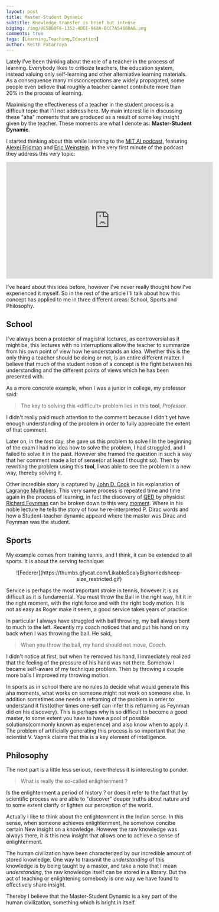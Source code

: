 ```yaml
---
layout: post
title: Master-Student Dynamic
subtitle: Knowledge transfer is brief but intense
bigimg: /img/9E5BB0F6-1352-4DEE-968A-BCC7A540BBA6.png
comments: true
tags: [Learning,Teaching,Education]
author: Keith Patarroyo
---
```

Lately I've been thinking about the role of a teacher in the process of learning. Everybody likes to criticize teachers, the education system, instead valuing only self-learning and other alterniative learning materials. As a consequence many missconcepctions are widely propagated, some people even believe that roughly a teacher cannot contribute more than 20% in the process of learning.

Maximising the effectiveness of a teacher in the student process is a difficult topic that I'll not address here. My main interest lie in discussing these "aha" moments that are produced as a result of some key insight given by the teacher. These moments are what I denote as: **Master-Student Dynamic**.

I started thinking about this while listening to the [MIT AI podcast](https://lexfridman.com/ai/), featuring [Alexei Fridman](https://lexfridman.com/) and [Eric Weinstein](https://www.edge.org/memberbio/eric_r_weinstein). In the very first minute of the podcast they address this very topic:

<div class="iframeVideo">
<iframe width="560" height="315" src="https://www.youtube.com/embed/2wq9x2QcZN0?start=50&end=115" frameborder="0" allow="accelerometer; autoplay; encrypted-media; gyroscope; picture-in-picture" allowfullscreen=""></iframe>
</div>

I've heard about this idea before, however I've never really thought how I've experienced it myself. So in the rest of the article I'll talk about how this concept has applied to me in three different areas: School, Sports and Philosophy.

## School

I've always been a protector of magistral lectures, as controversial as it might be, this lectures with no interruptions allow the teacher to summarize from his own point of view how he understands an idea. Whether this is the only thing a teacher should be doing or not, is an entire different matter. I believe that much of the student notion of a concept is the fight between his understanding and the different points of views which he has been presented with. 

As a more concrete example, when I was a junior in college, my professor said:

> The key to solving this «difficult» problem lies in this **tool**, *Professor*.

I didn't really paid much attention to the comment because I didn't yet have enough understanding of the problem in order to fully appreciate the extent of that comment.

Later on, in the *test* day, she gave us this problem to solve ! In the beginning of the exam I had no idea how to solve the problem, I had struggled, and I failed to solve it in the past. However she framed the question in such a way that her comment made a lot of sense(or at least I thought so). Then by rewriting the problem using this **tool**, I was able to see the problem in a new way, thereby solving it.

Other incredible story is captured by [John D. Cook](https://www.johndcook.com/blog/services-2/) in his explanation of [Lagrange Multipliers](https://www.johndcook.com/blog/2016/09/27/one-of-my-favorite-proofs-lagrange-multipliers/). This very same process is repeated time and time again in the process of learning, in fact the discovery of [QED](https://en.wikipedia.org/wiki/Quantum_electrodynamics) by physicist [Richard Feynman](https://en.wikipedia.org/wiki/Richard_Feynman) can be broken down to this very [moment](https://aapt.scitation.org/doi/abs/10.1119/1.18114). Where in his noble lecture he tells the story of how he re-interpreted P. Dirac words and how a Student-teacher dynamic appeard where the master was Dirac and Feynman was the student.

## Sports

My example comes from training tennis, and I think, it can be extended to all sports. It is about the serving technique:

<p align="center">
![Federer](https://thumbs.gfycat.com/LikableScalyBighornedsheep-size_restricted.gif)
</p>

Service is perhaps the most important stroke in tennis, however it is as difficult as it is fundamental. You must throw the Ball in the right way, hit it in the right moment, with the right force and with the right body motion. It is not as easy as Roger make it seem, a good service takes years of practice.

In particular I always have struggled with ball throwing, my ball always bent to much to the left. Recently my coach noticed that and put his hand on my back when I was throwing the ball. He said,

> When you throw the ball, my hand should not move, *Coach*.

I didn't notice at first, but when he removed his hand, I immediately realized that the feeling of the pressure of his hand was not there. Somehow I became self-aware of my technique problem. Then by throwing a couple more balls I improved my throwing motion.

In sports as in school there are no rules to decide what would generate this aha moments, what works on someone might not work on someone else. In addition sometimes one needs a reframing of the problem in order to understand it first(other times one-self can infer this reframing as Feynman did on his discovery). This is perhaps why is so difficult to become a good master, to some extent you have to have a pool of possible solutions(commonly known as experience) and also know when to apply it. The problem of artificially generating this process is so important that the scientist V. Vapnik claims that this is a key element of intelligence.

## Philosophy

The next part is a little less serious, nevertheless it is interesting to ponder.

> What is really the so-called enlightenment ?

Is the enlightenment a period of history ? or does it refer to the fact that by scientific process we are able to "discover" deeper truths about nature and to some extent clarify or lighten our perception of the world.

Actually I like to think about the enlightenment in the Indian sense. In this sense, when someone achieves enlightenment, he somehow concibe certain New insight on a knowledge. However the raw knowledge was always there, it is this new insight that allows one to achieve a sense of enlightenment.

The human civilization have been characterized by our incredible amount of stored knowledge. One way to transmit the *understanding* of this knowledge is by being taught by a master, and take a note that I mean *understanding*, the raw knowledge itself can be stored in a library. But the act of teaching or enlightening somebody is one way we have found to effectively share insight.

Thereby I believe that the Master-Student Dynamic is a key part of the human civilization, something which is bright in itself.
